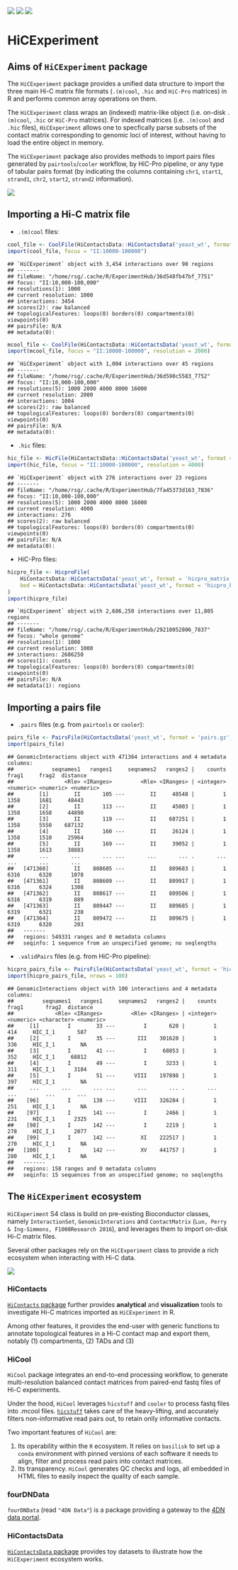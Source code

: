 [![](https://img.shields.io/badge/release%20version-0.98.0-orange.svg)](https://www.bioconductor.org/packages/HiCExperiment)
[![](https://img.shields.io/badge/lifecycle-maturing-blue.svg)](https://www.tidyverse.org/lifecycle/#maturing)
[![](https://img.shields.io/badge/license-MIT-green.svg)](https://opensource.org/licenses/MIT)

# HiCExperiment

## Aims of `HiCExperiment` package 

The `HiCExperiment` package provides a unified data structure to import the 
three main Hi-C matrix file formats (`.(m)cool`, `.hic` and `HiC-Pro` matrices) 
in R and performs common array operations on them. 

The `HiCExperiment` class wraps an (indexed) matrix-like object 
(i.e. on-disk `.(m)cool`, `.hic` or `HiC-Pro` matrices). 
For indexed matrices (i.e. `.(m)cool` and `.hic` files), `HiCExperiment` allows 
one to specfically parse subsets of the contact matrix corresponding to genomic 
loci of interest, without having to load the entire object in memory.

The `HiCExperiment` package also provides methods to import pairs files generated 
by `pairtools`/`cooler` workflow, by HiC-Pro pipeline, or any type of tabular 
pairs format (by indicating the columns containing 
`chr1`, `start1`, `strand1`, `chr2`, `start2`, `strand2` information). 

![](https://raw.githubusercontent.com/js2264/HiCExperiment/master/man/figures/HiCExperiment_data-structure.png)

## Importing a Hi-C matrix file

- `.(m)cool` files: 

```r
cool_file <- CoolFile(HiContactsData::HiContactsData('yeast_wt', format = 'cool'))
import(cool_file, focus = "II:10000-100000")
```

```
## `HiCExperiment` object with 3,454 interactions over 90 regions
## -------
## fileName: "/home/rsg/.cache/R/ExperimentHub/36d548fb47bf_7751"
## focus: "II:10,000-100,000"
## resolutions(1): 1000
## current resolution: 1000
## interactions: 3454
## scores(2): raw balanced
## topologicalFeatures: loops(0) borders(0) compartments(0) viewpoints(0)
## pairsFile: N/A
## metadata(0):
```

```r
mcool_file <- CoolFile(HiContactsData::HiContactsData('yeast_wt', format = 'mcool'))
import(mcool_file, focus = "II:10000-100000", resolution = 2000)
```

```
## `HiCExperiment` object with 1,004 interactions over 45 regions
## -------
## fileName: "/home/rsg/.cache/R/ExperimentHub/36d590c5583_7752"
## focus: "II:10,000-100,000"
## resolutions(5): 1000 2000 4000 8000 16000
## current resolution: 2000
## interactions: 1004
## scores(2): raw balanced
## topologicalFeatures: loops(0) borders(0) compartments(0) viewpoints(0)
## pairsFile: N/A
## metadata(0):
```

- `.hic` files: 

```r
hic_file <- HicFile(HiContactsData::HiContactsData('yeast_wt', format = 'hic'))
import(hic_file, focus = "II:10000-100000", resolution = 4000)
```

```
## `HiCExperiment` object with 276 interactions over 23 regions
## -------
## fileName: "/home/rsg/.cache/R/ExperimentHub/7fa45373d163_7836"
## focus: "II:10,000-100,000"
## resolutions(5): 1000 2000 4000 8000 16000
## current resolution: 4000
## interactions: 276
## scores(2): raw balanced
## topologicalFeatures: loops(0) borders(0) compartments(0) viewpoints(0)
## pairsFile: N/A
## metadata(0):
```

- HiC-Pro files: 

```r
hicpro_file <- HicproFile(
    HiContactsData::HiContactsData('yeast_wt', format = 'hicpro_matrix'), 
    bed = HiContactsData::HiContactsData('yeast_wt', format = 'hicpro_bed')
)
import(hicpro_file)
```

```
## `HiCExperiment` object with 2,686,250 interactions over 11,805 regions
## -------
## fileName: "/home/rsg/.cache/R/ExperimentHub/29210052806_7837"
## focus: "whole genome"
## resolutions(1): 1000
## current resolution: 1000
## interactions: 2686250
## scores(1): counts
## topologicalFeatures: loops(0) borders(0) compartments(0) viewpoints(0)
## pairsFile: N/A
## metadata(1): regions
```

## Importing a pairs file

- `.pairs` files (e.g. from `pairtools` or `cooler`):

```r
pairs_file <- PairsFile(HiContactsData('yeast_wt', format = 'pairs.gz'))
import(pairs_file)
```

```
## GenomicInteractions object with 471364 interactions and 4 metadata columns:
##            seqnames1   ranges1     seqnames2   ranges2 |    counts     frag1     frag2  distance
##                <Rle> <IRanges>         <Rle> <IRanges> | <integer> <numeric> <numeric> <numeric>
##        [1]        II       105 ---        II     48548 |         1      1358      1681     48443
##        [2]        II       113 ---        II     45003 |         1      1358      1658     44890
##        [3]        II       119 ---        II    687251 |         1      1358      5550    687132
##        [4]        II       160 ---        II     26124 |         1      1358      1510     25964
##        [5]        II       169 ---        II     39052 |         1      1358      1613     38883
##        ...       ...       ... ...       ...       ... .       ...       ...       ...       ...
##   [471360]        II    808605 ---        II    809683 |         1      6316      6320      1078
##   [471361]        II    808609 ---        II    809917 |         1      6316      6324      1308
##   [471362]        II    808617 ---        II    809506 |         1      6316      6319       889
##   [471363]        II    809447 ---        II    809685 |         1      6319      6321       238
##   [471364]        II    809472 ---        II    809675 |         1      6319      6320       203
##   -------
##   regions: 549331 ranges and 0 metadata columns
##   seqinfo: 1 sequence from an unspecified genome; no seqlengths
```

- `.validPairs` files (e.g. from HiC-Pro pipeline):

```r
hicpro_pairs_file <- PairsFile(HiContactsData('yeast_wt', format = 'hicpro_pairs'))
import(hicpro_pairs_file, nrows = 100)
```

```
## GenomicInteractions object with 100 interactions and 4 metadata columns:
##         seqnames1   ranges1     seqnames2   ranges2 |    counts     frag1       frag2  distance
##             <Rle> <IRanges>         <Rle> <IRanges> | <integer> <numeric> <character> <numeric>
##     [1]         I        33 ---         I       620 |         1       414     HIC_I_1       587
##     [2]         I        35 ---       III    301620 |         1       336     HIC_I_1        NA
##     [3]         I        41 ---         I     68853 |         1       352     HIC_I_1     68812
##     [4]         I        49 ---         I      3233 |         1       311     HIC_I_1      3184
##     [5]         I        51 ---      VIII    197898 |         1       397     HIC_I_1        NA
##     ...       ...       ... ...       ...       ... .       ...       ...         ...       ...
##    [96]         I       138 ---      VIII    326284 |         1       251     HIC_I_1        NA
##    [97]         I       141 ---         I      2466 |         1       231     HIC_I_1      2325
##    [98]         I       142 ---         I      2219 |         1       278     HIC_I_1      2077
##    [99]         I       142 ---        XI    222517 |         1       270     HIC_I_1        NA
##   [100]         I       142 ---        XV    441757 |         1       280     HIC_I_1        NA
##   -------
##   regions: 158 ranges and 0 metadata columns
##   seqinfo: 15 sequences from an unspecified genome; no seqlengths
```

## The `HiCExperiment` ecosystem

`HiCExperiment` S4 class is build on pre-existing Bioconductor classes, 
namely `InteractionSet`, `GenomicInterations` and `ContactMatrix` 
(`Lun, Perry & Ing-Simmons, F1000Research 2016`), and leverages them to 
import on-disk Hi-C matrix files.

Several other packages rely on the `HiCExperiment` class to provide a rich 
ecosystem when interacting with Hi-C data. 

![](https://raw.githubusercontent.com/js2264/HiCExperiment/master/man/figures/HiCExperiment_ecosystem.png)

### HiContacts 

[`HiContacts` package](http://www.bioconductor.org/packages/release/bioc/html/HiContacts.html) 
further provides **analytical** and **visualization** tools to investigate Hi-C 
matrices imported as `HiCExperiment` in R. 

Among other features, it provides the end-user with generic functions to 
annotate topological features in a Hi-C contact map and export them, notably 
(1) compartments, (2) TADs and (3) 

### HiCool 

`HiCool` package integrates an end-to-end processing workflow, to generate 
multi-resolution balanced contact matrices from paired-end fastq files 
of Hi-C experiments. 

Under the hood, `HiCool` leverages `hicstuff` and `cooler` to process fastq files 
into .mcool files. [`hicstuff`](https://github.com/koszullab/hicstuff) takes 
care of the heavy-lifting, and accurately filters non-informative read pairs out, 
to retain onlly informative contacts. 

Two important features of `HiCool` are: 

1. Its operability within the `R` ecosystem. It relies on `basilisk` to set 
  up a `conda` environment with pinned versions of each software it needs to 
  align, filter and process read pairs into contact matrices. 
1. Its transparency. `HiCool` generates QC checks and logs, all embedded in 
  HTML files to easily inspect the quality of each sample. 

### fourDNData

`fourDNData` (read `"4DN Data"`) is a package providing a gateway to 
the [4DN data portal](https://data.4dnucleome.org/). 

### HiContactsData

[`HiContactsData` package](http://www.bioconductor.org/packages/release/bioc/html/HiContactsData.html) 
provides toy datasets to illustrate how the `HiCExperiment` ecosystem works.
